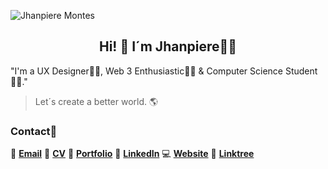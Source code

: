 ![Jhanpiere Montes](https://github.com/jhanpieremontes/jhanpieremontes/blob/main/cover-github.png)

<h2 align="center">Hi! 👋 I´m Jhanpiere🙋‍♂️</h2>

 "I'm a UX Designer👨‍🎨, Web 3 Enthusiastic🧙‍♂️ & Computer Science Student👨‍💻."


>Let´s create a better world. 🌎

### Contact🤝

📨 **[Email](mailto:jhanpieremontes@gmail.com/)**
📄 **[CV](https://jhanpieremontes.notion.site/CV-e11f39d035c34c63aabe9f884e1823e7)**
📁 **[Portfolio](https://jhanpieremontes.notion.site/Portfolio-e50d017d5b8e4e65a3c2fbd665426879)**
💼 **[LinkedIn](https://www.linkedin.com/in/jhanpieremontes/)**
💻 **[Website](https://jhanpieremontes.com)**
🌲 **[Linktree](https://lu.ma/jhanpieremontes/)**
<!--
**jhanpieremontes/jhanpieremontes** is a ✨ _special_ ✨ repository because its `README.md` (this file) appears on your GitHub profile.
🌐 **[Website](https://jhanpieremontes.com)**
Here are some ideas to get you started:

- 🔭 I’m currently working on ...
- 🌱 I’m currently learning ...
- 👯 I’m looking to collaborate on ...
- 🤔 I’m looking for help with ...
- 💬 Ask me about ...
- 📫 How to reach me: ...
- 😄 Pronouns: ...
- ⚡ Fun fact: ...
-->
